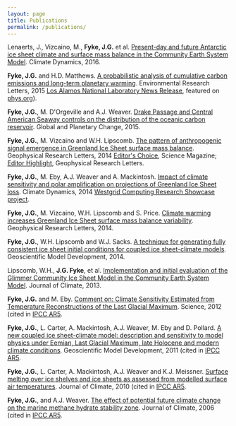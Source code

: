 ```yaml
---
layout: page
title: Publications
permalink: /publications/
---
```


Lenaerts, J., Vizcaino, M., **Fyke, J.G.** et al.  [Present-day and future Antarctic ice sheet climate and surface mass balance in the Community Earth System Model](http://link.springer.com/article/10.1007\%2Fs00382-015-2907-4).  Climate Dynamics, 2016.

**Fyke, J.G.** and H.D. Matthews.  [A probabilistic analysis of cumulative carbon emissions and long-term planetary warming](http://iopscience.iop.org/article/10.1088/1748-9326/10/11/115007/meta;jsessionid=BC5258137ABA9D8AB2E919C26E22FC9B.c1.iopscience.cld.iop.org).  Environmental Research Letters, 2015 [Los Alamos National Laboratory News Release](https://www.youtube.com/watch?v=_dpwSC7Ru60), featured on [phys.org](phys.org)).

**Fyke, J.G.**, M. D'Orgeville and A.J. Weaver.  [Drake Passage and Central American Seaway controls on the distribution of the oceanic carbon reservoir](http://www.sciencedirect.com/science/article/pii/S0921818115000570).  Global and Planetary Change, 2015.

**Fyke, J.G.**, M. Vizcaino and W.H. Lipscomb.  [The pattern of anthropogenic signal emergence in Greenland Ice Sheet surface mass balance](http://onlinelibrary.wiley.com/doi/10.1002/2014GL060735/abstract).  Geophysical Research Letters, 2014 [Editor's Choice](http://science.sciencemag.org/content/345/6201/1132.3), Science Magazine; [Editor Highlight](http://agupubs.onlinelibrary.wiley.com/agu/issue/10.1002/(ISSN)1944-8007(CAT)SpecialIssues(VI)GRLeditorhghlts2014/), Geophysical Research Letters.

**Fyke, J.G.**, M. Eby, A.J. Weaver and A. Mackintosh.  [Impact of climate sensitivity and polar amplification on projections of Greenland Ice Sheet loss](http://link.springer.com/article/10.1007\%2Fs00382-014-2050-7#page-1).  Climate Dynamics, 2014 [Westgrid Computing Research Showcase project](https://www.westgrid.ca/research-showcase/projecting_future_greenland_ice_sheet_loss).

**Fyke, J.G.**, M. Vizcaino, W.H. Lipscomb and S. Price.  [Climate warming increases Greenland Ice Sheet surface mass balance variability](http://onlinelibrary.wiley.com/doi/10.1002/2013GL058172/full).  Geophysical Research Letters, 2014.

**Fyke, J.G.**, W.H. Lipscomb and W.J. Sacks.  [A technique for generating fully consistent ice sheet initial conditions for coupled ice sheet-climate models](http://www.geosci-model-dev.net/7/1183/2014/).  Geoscientific Model Development, 2014.

Lipscomb, W.H., **J.G. Fyke**, et al.  [Implementation and initial evaluation of the Glimmer Community Ice Sheet Model in the Community Earth System Model](http://journals.ametsoc.org/doi/abs/10.1175/JCLI-D-12-00557.1).  Journal of Climate,  2013.

**Fyke, J.G.** and M. Eby.  [Comment on: Climate Sensitivity Estimated from Temperature Reconstructions of the Last Glacial Maximum](http://science.sciencemag.org/content/337/6100/1294.2).  Science, 2012 (cited in [IPCC AR5](https://www.ipcc.ch/report/ar5/wg1/).

**Fyke, J.G.**, L. Carter, A. Mackintosh, A.J. Weaver, M. Eby and D. Pollard.  [A new coupled ice sheet-climate model: description and sensitivity to model physics under Eemian, Last Glacial Maximum, late Holocene and modern climate conditions](http://www.geosci-model-dev.net/4/117/2011/).  Geoscientific Model Development, 2011 (cited in [IPCC AR5](https://www.ipcc.ch/report/ar5/wg1/).

**Fyke, J.G.**, L. Carter, A. Mackintosh, A.J. Weaver and K.J. Meissner.  [Surface melting over ice shelves and ice sheets as assessed from modelled surface air temperatures](http://journals.ametsoc.org/doi/abs/10.1175/2009JCLI3122.1).  Journal of Climate, 2010 (cited in [IPCC AR5](https://www.ipcc.ch/report/ar5/wg1/).

**Fyke, J.G.**, and A.J. Weaver.  [The effect of potential future climate change on the marine methane hydrate stability zone](http://journals.ametsoc.org/doi/abs/10.1175/JCLI3894.1).  Journal of Climate, 2006 (cited in [IPCC AR5](https://www.ipcc.ch/report/ar5/wg1/).



